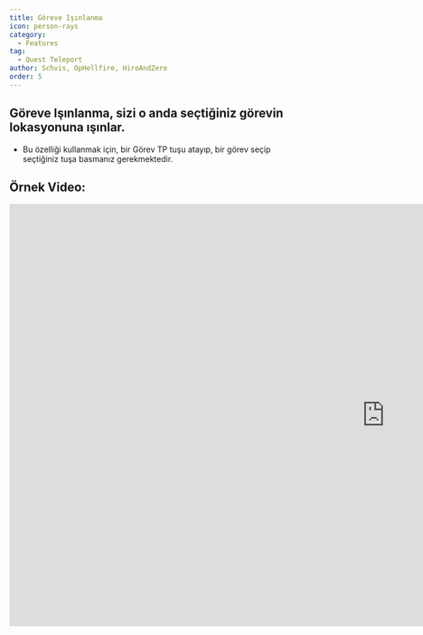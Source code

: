 ```yaml
---
title: Göreve Işınlanma
icon: person-rays
category:
  - Features
tag:
  - Quest Teleport
author: Schvis, OpHellfire, HiroAndZero
order: 5
---
```


## Göreve Işınlanma, sizi o anda seçtiğiniz görevin lokasyonuna ışınlar.
- Bu özelliği kullanmak için, bir Görev TP tuşu atayıp, bir görev seçip seçtiğiniz tuşa basmanız gerekmektedir.

## Örnek Video:

<div class="iframe-container"><iframe width="1328" height="747" src="https://www.youtube.com/embed/HNdQu39G2Tc?list=PL5eI1Tb64p56g27qfYk7VuFTz4FK6YrKa" title="Korepi - QuestTP" frameborder="0" allow="accelerometer; autoplay; clipboard-write; encrypted-media; gyroscope; picture-in-picture; web-share" referrerpolicy="strict-origin-when-cross-origin" allowfullscreen></iframe></div>

